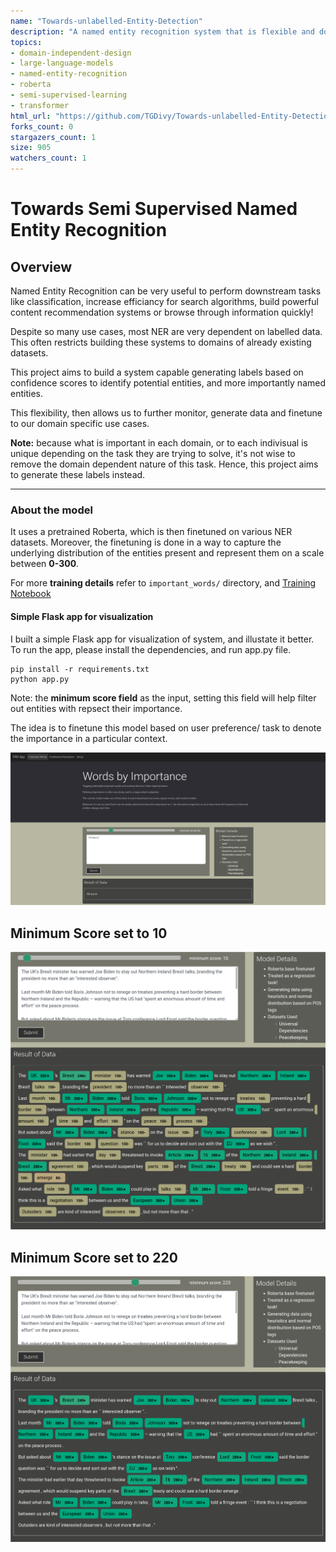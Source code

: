 ```yaml
---
name: "Towards-unlabelled-Entity-Detection"
description: "A named entity recognition system that is flexible and domain-independent by generating labels based on confidence scores. The model, a finetuned Roberta, can identify potential named entities and be customized to fit the needs of various tasks and applications through monitoring and fine-tuning. A Flask app is provided for visualisation."
topics: 
- domain-independent-design
- large-language-models
- named-entity-recognition
- roberta
- semi-supervised-learning
- transformer
html_url: "https://github.com/TGDivy/Towards-unlabelled-Entity-Detection"
forks_count: 0
stargazers_count: 1
size: 905
watchers_count: 1
---
```


# Towards Semi Supervised Named Entity Recognition

## Overview

Named Entity Recognition can be very useful to perform downstream tasks like classification, increase efficiancy for search algorithms, build powerful content recommendation systems or browse through information quickly!

Despite so many use cases, most NER are very dependent on labelled data. This often restricts building these systems to domains of already existing datasets.

This project aims to build a system capable generating labels based on confidence scores to identify potential entities, and more importantly named entities. 

This flexibility, then allows us to further monitor, generate data and finetune to our domain specific use cases. 

**Note:** because what is important in each domain, or to each indivisual is unique depending on the task they are trying to solve, it's not wise to remove the domain dependent nature of this task. Hence, this project aims to generate these labels instead.

---

### About the model

It uses a pretrained Roberta, which is then finetuned on various NER datasets. Moreover, the finetuning is done in a way to capture the underlying distribution of the entities present and represent them on a scale between **0-300**.

For more **training details** refer to ```important_words/``` directory, and [Training Notebook](important_words/Noun%20Detector%20Train.ipynb)

#### Simple Flask app for visualization

I built a simple Flask app for visualization of system, and illustate it better. To run the app, please install the dependencies, and run app.py file.

```
pip install -r requirements.txt 
python app.py
```

Note: the **minimum score field** as the input, setting this field will help filter out entities with repsect their importance.

The idea is to finetune this model based on user preference/ task to denote the importance in a particular context.

![Overview](/public/images/projects/Towards-unlabelled-Entity-Detection/Overview.png)

## Minimum Score set to 10

![Low Score](/public/images/projects/Towards-unlabelled-Entity-Detection/LowScore.png)

## Minimum Score set to 220

![High Score](/public/images/projects/Towards-unlabelled-Entity-Detection/HighScore.png)

